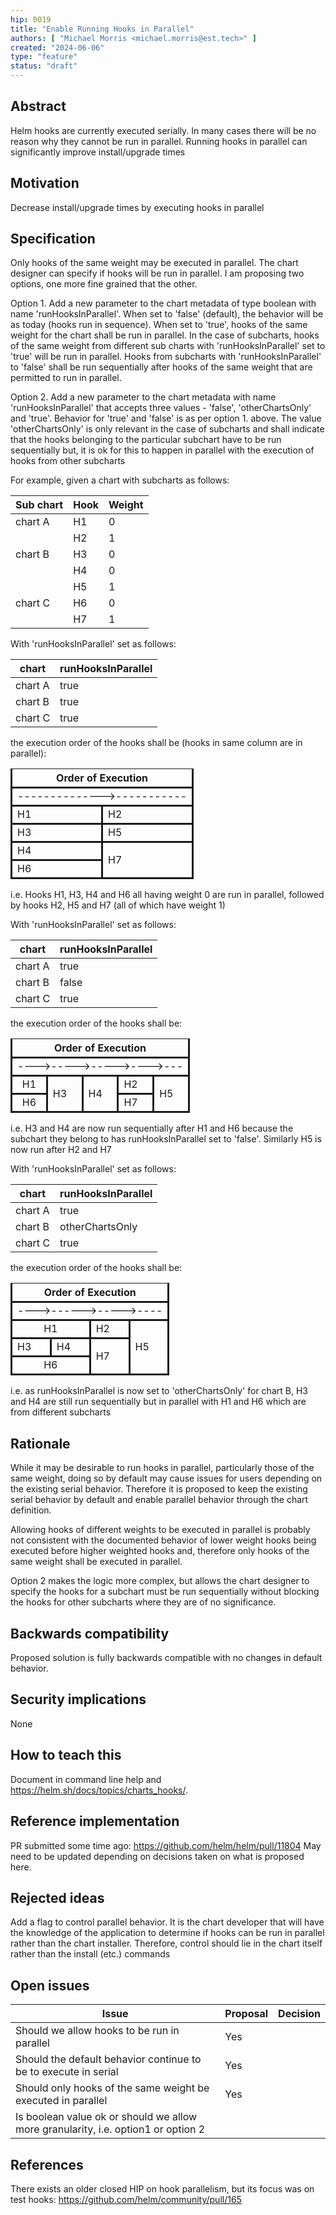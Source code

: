 ```yaml
---
hip: 0019
title: "Enable Running Hooks in Parallel"
authors: [ "Michael Morris <michael.morris@est.tech>" ]
created: "2024-06-06"
type: "feature"
status: "draft"
---
```


## Abstract

Helm hooks are currently executed serially. In many cases there will be no reason why they cannot be run in parallel. Running hooks in parallel can significantly improve install/upgrade times

## Motivation

Decrease install/upgrade times by executing hooks in parallel

## Specification

Only hooks of the same weight may be executed in parallel. The chart designer can specify if hooks will be run in parallel. I am proposing two options, one more fine grained that the other. 

Option 1.
Add a new parameter to the chart metadata of type boolean with name 'runHooksInParallel'.
When set to 'false' (default), the behavior will be as today (hooks run in sequence).
When set to 'true', hooks of the same weight for the chart shall be run in parallel.
In the case of subcharts, hooks of the same weight from different sub charts with 'runHooksInParallel' set to 'true' will be run in parallel. Hooks from subcharts with 'runHooksInParallel' to 'false' shall be run sequentially after hooks of the same weight that are permitted to run in parallel.

Option 2.
Add a new parameter to the chart metadata with name 'runHooksInParallel' that accepts three values - 'false', 'otherChartsOnly' and 'true'.
Behavior for 'true' and 'false' is as per option 1. above.
The value 'otherChartsOnly' is only relevant in the case of subcharts and shall indicate that the hooks belonging to the particular subchart have to be run sequentially but, it is ok for this to happen in parallel with the execution of hooks from other subcharts

For example, given a chart with subcharts as follows:

|Sub chart|Hook|Weight|
|---------|----|------|
|chart A  |H1  |0     |
|         |H2  |1     |
|chart B  |H3  |0     |
|         |H4  |0     |
|         |H5  |1     |
|chart C  |H6  |0     |
|         |H7  |1     |
 

With 'runHooksInParallel' set as follows:

|chart  |runHooksInParallel|
|-------|------------------|
|chart A|true              |
|chart B|true              |
|chart C|true              |

the execution order of the hooks shall be (hooks in same column are in parallel):

<table>
    <thead>
        <tr>
            <th colspan="2" style="border-style: solid;">Order of Execution</th>
        </tr>
    </thead>
    <tbody>
        <tr><td colspan="2" style="border-style: solid;">-------------->-----------</td>
        </tr>
        <tr>
            <td style="border-style: solid;">H1</td>
            <td style="border-style: solid;">H2</td>
        </tr>
       <tr>
            <td style="border-style: solid;">H3</td>
            <td style="border-style: solid;">H5</td>
        </tr>
        <tr>
            <td style="border-style: solid;">H4</td>
            <td rowspan="2" style="vertical-align: middle;border-style: solid;">H7</td>
        </tr>
        <tr>
            <td style="border-style: solid;">H6</td>
        </tr>
    </tbody>
</table>

i.e. Hooks H1, H3, H4 and H6 all having weight 0 are run in parallel, followed by hooks H2, H5 and H7 (all of which have weight 1)

With 'runHooksInParallel' set as follows:

|chart  |runHooksInParallel|
|-------|------------------|
|chart A|true              |
|chart B|false             |
|chart C|true              |

the execution order of the hooks shall be:

<table>
    <thead>
        <tr>
            <th colspan="5" style="border-style: solid;">Order of Execution</th>
        </tr>
    </thead>
    <tbody>
        <tr><td colspan="5" style="border-style: solid;">---->----->----->---->---</td>
        </tr>
        <tr>
            <td style="text-align:center;border-style: solid;">H1</td>
            <td rowspan="2" style="vertical-align: middle;border-style: solid;">H3</td>
            <td rowspan="2" style="vertical-align: middle;border-style: solid;">H4</td>
            <td style="vertical-align: middle;border-style: solid;">H2</td>
            <td rowspan="2" style="vertical-align: middle;border-style: solid;">H5</td>
        </tr>
       <tr>
            <td style="text-align:center;border-style: solid;">H6</td>
            <td style="vertical-align: middle;border-style: solid;">H7</td>
        </tr>
    </tbody>
</table>

i.e. H3 and H4 are now run sequentially after H1 and H6 because the subchart they belong to has runHooksInParallel set to 'false'. Similarly H5 is now run after H2 and H7

With 'runHooksInParallel' set as follows:

|chart  |runHooksInParallel|
|-------|------------------|
|chart A|true              |
|chart B|otherChartsOnly   |
|chart C|true              |

the execution order of the hooks shall be:

<table width="150">
    <thead>
        <tr>
            <th colspan="4" style="border-style: solid;">Order of Execution</th>
        </tr>
    </thead>
    <tbody>
        <tr><td colspan="4" style="border-style: solid;">---->------>----->----</td>
        </tr>
        <tr>
            <td colspan="2" style="text-align:center;border-style: solid;">H1</td>
            <td rowspan="1" style="border-style: solid;">H2</td>
            <td rowspan="3" style="vertical-align: middle;border-style: solid;">H5</td>
        </tr>
        <tr>
            <td style="border-style: solid;">H3</td>
            <td style="border-style: solid;">H4</td>
            <td rowspan="2" style="vertical-align: middle;border-style: solid;">H7</td>
        </tr>
       <tr>
            <td colspan="2" style="text-align:center;border-style: solid;">H6</td>
        </tr>
    </tbody>
</table>

i.e. as runHooksInParallel is now set to 'otherChartsOnly' for chart B, H3 and H4 are still run sequentially but in parallel with H1 and H6 which are from different subcharts


## Rationale

While it may be desirable to run hooks in parallel, particularly those of the same weight, doing so by default may cause issues for users depending on the existing serial behavior. Therefore it is proposed to keep the existing serial behavior by default and enable parallel behavior through the chart definition.

Allowing hooks of different weights to be executed in parallel is probably not consistent with the documented behavior of lower weight hooks being executed before higher weighted hooks and, therefore only hooks of the same weight shall be executed in parallel.

Option 2 makes the logic more complex, but allows the chart designer to specify the hooks for a subchart must be run sequentially without blocking the hooks for other subcharts where they are of no significance.

## Backwards compatibility

Proposed solution is fully backwards compatible with no changes in default behavior.

## Security implications

None

## How to teach this

Document in command line help and https://helm.sh/docs/topics/charts_hooks/.

## Reference implementation

PR submitted some time ago: https://github.com/helm/helm/pull/11804
May need to be updated depending on decisions taken on what is proposed here.

## Rejected ideas

Add a flag to control parallel behavior. 
It is the chart developer that will have the knowledge of the application to determine if hooks can be run in parallel rather than the chart installer. Therefore, control should lie in the chart itself rather than the install (etc.) commands

## Open issues

|Issue                                                                                    |Proposal|Decision|
|-----------------------------------------------------------------------------------------|--------|--------|
|Should we allow hooks to be run in parallel                                              |Yes     |        |
|Should the default behavior continue to be to execute in serial                          |Yes     |        |
|Should only hooks of the same weight be executed in parallel                             |Yes     |        |
|Is boolean value ok or should we allow more granularity, i.e. option1 or option 2        |        |

## References

There exists an older closed HIP on hook parallelism, but its focus was on test hooks: https://github.com/helm/community/pull/165
